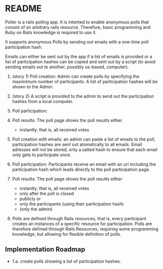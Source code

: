 # README

Poller is a rails polling app. It is intented to enable anonymous polls that consist of an arbitrary rails resource. Therefore, basic programming and Ruby on Rails knowledge is required to use it.

It supports anonymous Polls by sending out emails with a one-time
poll participation hash.

Emails can either be sent out by the app if a list of emails is provided
or a list of participation hashes can be copied and sent out by a script
(to avoid sending emails out to another, possibly us-based, computer).

1. (story 1) Poll creation: Admin can create polls by specifying the maximimum number of participants. A list of participation hashes will be shown to the Admin
2. (story 2) A script is provided to the admin to send out the participation hashes from a local computer.

2. Poll participation:
4. Poll results: The poll page shows the poll results either
    - instantly; that is, all received votes


2. Poll creation with emails: an admin can paste a list of emails to the poll, participation hashes are sent out atomatically to all emails. Email adresses will not be stored, only a salted hash to ensure that each email only gets to participate once.
3. Poll participation: Participants receive an email with an url including the participation hash which leads directly to the poll participation page.
4. Poll results: The poll page shows the poll results either
    - instantly; that is, all received votes
    - only after the poll is closed
    - publicly or
    - only the participants (using their participation hash)
    - (only the admin)
5. Polls are defined through Rails resources, that is, every participant creates an instances of a specific resource for participation. Polls are therefore defined through Rails Resources, requiring some programming knowledge, but allowing for flexible definition of polls.

## Implementation Roadmap

- 1.a. create polls showing a list of participation hashes.
